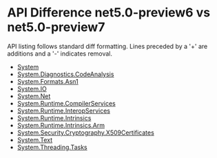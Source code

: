 # API Difference net5.0-preview6 vs net5.0-preview7

API listing follows standard diff formatting. Lines preceded by a '+' are
additions and a '-' indicates removal.

* [System](5.0-preview7_System.md)
* [System.Diagnostics.CodeAnalysis](5.0-preview7_System.Diagnostics.CodeAnalysis.md)
* [System.Formats.Asn1](5.0-preview7_System.Formats.Asn1.md)
* [System.IO](5.0-preview7_System.IO.md)
* [System.Net](5.0-preview7_System.Net.md)
* [System.Runtime.CompilerServices](5.0-preview7_System.Runtime.CompilerServices.md)
* [System.Runtime.InteropServices](5.0-preview7_System.Runtime.InteropServices.md)
* [System.Runtime.Intrinsics](5.0-preview7_System.Runtime.Intrinsics.md)
* [System.Runtime.Intrinsics.Arm](5.0-preview7_System.Runtime.Intrinsics.Arm.md)
* [System.Security.Cryptography.X509Certificates](5.0-preview7_System.Security.Cryptography.X509Certificates.md)
* [System.Text](5.0-preview7_System.Text.md)
* [System.Threading.Tasks](5.0-preview7_System.Threading.Tasks.md)
